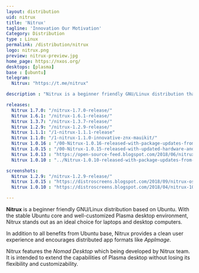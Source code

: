 ```yaml
---
layout: distribution
uid: nitrux
title: 'Nitrux'
tagline: 'Innovation Our Motivation'
Category: Distribution
type : Linux
permalink: /distribution/nitrux
logo: nitrux.png
preview: nitrux-preview.jpg
home_page: https://nxos.org/
desktops: [plasma]
base : [ubuntu]
telegram: 
  Nitrux: "https://t.me/nitrux"

description : "Nitrux is a beginner friendly GNU/Linux distribution that ships a well-tweaked Plasma desktop on top of stable Ubuntu core and delivers a clean user experience"

releases:
  Nitrux 1.7.0: "/nitrux-1.7.0-release/"
  Nitrux 1.6.1: "/nitrux-1.6.1-release/"
  Nitrux 1.3.7: "/nitrux-1.3.7-release/"
  Nitrux 1.2.9: "/nitrux-1.2.9-release/"
  Nitrux 1.1.1: "/1-nitrux-1.1.1-release"
  Nitrux 1.1.0: "/1-nitrux-1.1.0-innovative-znx-mauikit/"
  Nitrux 1.0.16 : "/00-Nitrux-1.0.16-released-with-package-updates-from-Ubuntu-Cosmic/"
  Nitrux 1.0.15 : "/00-Nitrux-1.0.15-released-with-updated-hardware-and-graphics-stack/"
  Nitrux 1.0.13 : "https://open-source-feed.blogspot.com/2018/06/nitrux-1013-released-with-improved.html"
  Nitrux 1.0.10 : "../Nitrux-1.0.10-released-with-package-updates-from-bionic/"

screenshots:
  Nitrux 1.2.9: "/nitrux-1.2.9-release/" 
  Nitrux 1.0.15 : "https://distroscreens.blogspot.com/2018/09/nitrux-os-1015-screenshots.html"
  Nitrux 1.0.10 : "https://distroscreens.blogspot.com/2018/04/nitrux-1010-screenshots.html"

---
```


**Nitrux** is a beginner friendly GNU/Linux distribution based on Ubuntu. With the stable Ubuntu core and well-customized Plasma desktop environment, Nitrux stands out as an ideal choice for laptops and desktop computers.

In addition to all benefits from Ubuntu base, Nitrux provides a clean user experience and encourages distributed app formats like *AppImage*.

Nitrux features the *Nomad Desktop* which being developed by Nitrux team. It is intended to extend the capabilities of Plasma desktop without losing its flexibility and customizability.